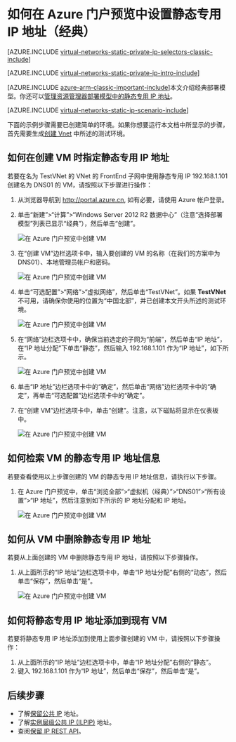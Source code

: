 <!-- Ibiza portal: tested -->

<properties 
   pageTitle="如何使用 Azure 门户预览在经典模式下设置静态专用 IP | Azure"
   description="了解静态专用 IP 以及如何使用 Azure 门户预览在经典模式下管理它们"
   services="virtual-network"
   documentationCenter="na"
   authors="telmosampaio"
   manager="carmonm"
   editor="tysonn"
   tags="azure-service-management"
/>
<tags
	ms.service="virtual-network"
	ms.date="02/04/2016"
	wacn.date=""/>

# 如何在 Azure 门户预览中设置静态专用 IP 地址（经典）

[AZURE.INCLUDE [virtual-networks-static-private-ip-selectors-classic-include](../includes/virtual-networks-static-private-ip-selectors-classic-include.md)]

[AZURE.INCLUDE [virtual-networks-static-private-ip-intro-include](../includes/virtual-networks-static-private-ip-intro-include.md)]

[AZURE.INCLUDE [azure-arm-classic-important-include](../includes/azure-arm-classic-important-include.md)]本文介绍经典部署模型。你还可以[管理资源管理器部署模型中的静态专用 IP 地址](/documentation/articles/virtual-networks-static-private-ip-arm-pportal)。

[AZURE.INCLUDE [virtual-networks-static-ip-scenario-include](../includes/virtual-networks-static-ip-scenario-include.md)]

下面的示例步骤需要已创建简单的环境。如果你想要运行本文档中所显示的步骤，首先需要生成[创建 Vnet](/documentation/articles/virtual-networks-create-vnet-classic-pportal) 中所述的测试环境。

## 如何在创建 VM 时指定静态专用 IP 地址
若要在名为 TestVNet 的 VNet 的 FrontEnd 子网中使用静态专用 IP 192.168.1.101 创建名为 DNS01 的 VM，请按照以下步骤进行操作：

1. 从浏览器导航到 http://portal.azure.cn, 如有必要，请使用 Azure 帐户登录。
2. 单击“新建”>“计算”>“Windows Server 2012 R2 数据中心”（注意“选择部署模型”列表已显示“经典”），然后单击“创建”。

	![在 Azure 门户预览中创建 VM](./media/virtual-networks-static-ip-classic-pportal/figure01.png)

3. 在“创建 VM”边栏选项卡中，输入要创建的 VM 的名称（在我们的方案中为 DNS01）、本地管理员帐户和密码。

	![在 Azure 门户预览中创建 VM](./media/virtual-networks-static-ip-classic-pportal/figure02.png)

4. 单击“可选配置”>“网络”>“虚拟网络”，然后单击“TestVNet”。如果 **TestVNet** 不可用，请确保你使用的位置为“中国北部”，并已创建本文开头所述的测试环境。

	![在 Azure 门户预览中创建 VM](./media/virtual-networks-static-ip-classic-pportal/figure03.png)

5. 在“网络”边栏选项卡中，确保当前选定的子网为“前端”，然后单击“IP 地址”，在“IP 地址分配”下单击“静态”，然后输入 192.168.1.101 作为“IP 地址”，如下所示。

	![在 Azure 门户预览中创建 VM](./media/virtual-networks-static-ip-classic-pportal/figure04.png)

6. 单击“IP 地址”边栏选项卡中的“确定”，然后单击“网络”边栏选项卡中的“确定”，再单击“可选配置”边栏选项卡中的“确定”。
7. 在“创建 VM”边栏选项卡中，单击“创建”。注意，以下磁贴将显示在仪表板中。

	![在 Azure 门户预览中创建 VM](./media/virtual-networks-static-ip-classic-pportal/figure05.png)

## 如何检索 VM 的静态专用 IP 地址信息

若要查看使用以上步骤创建的 VM 的静态专用 IP 地址信息，请执行以下步骤。

1. 在 Azure 门户预览中，单击“浏览全部”>“虚拟机（经典）”>“DNS01”>“所有设置”>“IP 地址”，然后注意到如下所示的 IP 地址分配和 IP 地址。

	![在 Azure 门户预览中创建 VM](./media/virtual-networks-static-ip-classic-pportal/figure06.png)

## 如何从 VM 中删除静态专用 IP 地址
若要从上面创建的 VM 中删除静态专用 IP 地址，请按照以下步骤操作。
	
1. 从上面所示的“IP 地址”边栏选项卡中，单击“IP 地址分配”右侧的“动态”，然后单击“保存”，然后单击“是”。

	![在 Azure 门户预览中创建 VM](./media/virtual-networks-static-ip-classic-pportal/figure07.png)

## 如何将静态专用 IP 地址添加到现有 VM
若要将静态专用 IP 地址添加到使用上面步骤创建的 VM 中，请按照以下步骤操作：

1. 从上面所示的“IP 地址”边栏选项卡中，单击“IP 地址分配”右侧的“静态”。
2. 键入 192.168.1.101 作为“IP 地址”，然后单击“保存”，然后单击“是”。

## 后续步骤

- 了解[保留公共 IP](/documentation/articles/virtual-networks-reserved-public-ip) 地址。
- 了解[实例层级公共 IP (ILPIP)](/documentation/articles/virtual-networks-instance-level-public-ip) 地址。
- 查阅[保留 IP REST API](https://msdn.microsoft.com/zh-cn/library/azure/dn722420.aspx)。


<!---HONumber=Mooncake_0418_2016-->